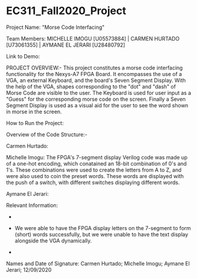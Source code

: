 # EC311_Fall2020_Project

Project Name: "Morse Code Interfacing"

Team Members: MICHELLE IMOGU [U05573884] | CARMEN HURTADO [U73061355] |  AYMANE EL JERARI [U28480792]


Link to Demo: 


PROJECT OVERVIEW:- This project constitutes a morse code interfacing functionality for the Nexys-A7 FPGA Board. It encompasses the use of a VGA, an external Keyboard, and the board's Seven Segment Display. With the help of the VGA, shapes corresponding to the "dot" and "dash" of Morse Code are visible to the user. The Keyboard is used for user input as a "Guess" for the corresponding morse code on the screen. Finally a Seven Segment Display is used as a visual aid for the user to see the word shown in morse in the screen. 


How to Run the Project: 


Overview of the Code Structure:-

Carmen Hurtado:  

Michelle Imogu: The FPGA's 7-segment display Verilog code was made up of a one-hot encoding, which conatained an 18-bit combination of 0's and 1's. These combinations were used to create the letters from A to Z, and were also used to coin the preset words. These words are displayed with the push of a switch, with different switches displaying different words.

Aymane El Jerari: 



Relevant Information:

-

- We were able to have the FPGA display letters on the 7-segment to form (short) words successfully, but we were unable to have the text display alongside the VGA dynamically.

-


Names and Date of Signature: Carmen Hurtado; Michelle Imogu; Aymane El Jerari; 12/09/2020
